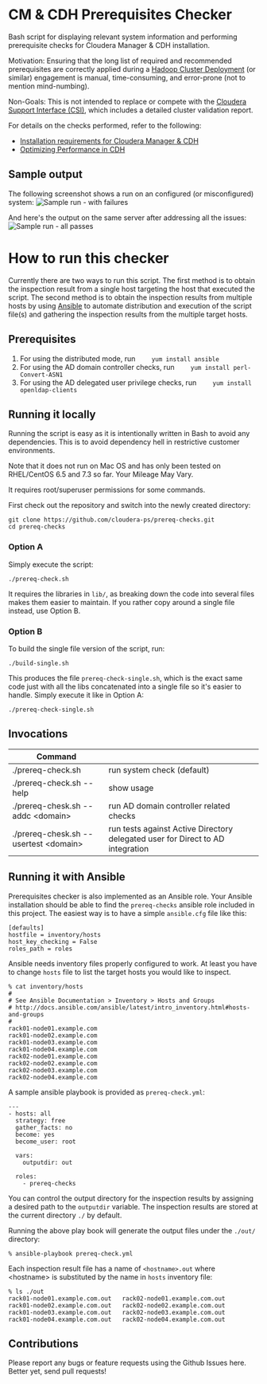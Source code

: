 # CM & CDH Prerequisites Checker

Bash script for displaying relevant system information and performing
prerequisite checks for Cloudera Manager & CDH installation.

Motivation: Ensuring that the long list of required and recommended
prerequisites are correctly applied during a [Hadoop Cluster
Deployment](http://www.cloudera.com/content/www/en-us/services-support/professional-services/cluster-certification.html)
(or similar) engagement is manual, time-consuming, and error-prone (not to
mention mind-numbing).

Non-Goals: This is not intended to replace or compete with the
[Cloudera Support Interface (CSI)](http://blog.cloudera.com/blog/2014/02/secrets-of-cloudera-support-inside-our-own-enterprise-data-hub/),
which includes a detailed cluster validation report.

For details on the checks performed, refer to the following:
- [Installation requirements for Cloudera Manager & CDH](http://www.cloudera.com/content/www/en-us/documentation/enterprise/latest/topics/installation_reqts.html)
- [Optimizing Performance in CDH](http://www.cloudera.com/content/www/en-us/documentation/enterprise/latest/topics/cdh_admin_performance.html)

## Sample output

The following screenshot shows a run on an configured (or misconfigured)
system:
![Sample run - with failures](images/sample-run-fail.png)

And here's the output on the same server after addressing all the issues:
![Sample run - all passes](images/sample-run-pass.png)

# How to run this checker

Currently there are two ways to run this script.
The first method is to obtain the inspection result from a single host targeting
the host that executed the script.
The second method is to obtain the inspection results from multiple hosts
by using [Ansible](https://www.ansible.com/) to automate distribution and
execution of the script file(s) and gathering the inspection results from
the multiple target hosts.

## Prerequisites
1. For using the distributed mode, run
`    yum install ansible`
2. For using the AD domain controller checks, run
`    yum install perl-Convert-ASN1`
3. For using the AD delegated user privilege checks, run
`    yum install openldap-clients`

## Running it locally

Running the script is easy as it is intentionally written in Bash to avoid any
dependencies. This is to avoid dependency hell in restrictive customer
environments.

Note that it does not run on Mac OS and has only been tested on RHEL/CentOS 6.5
and 7.3 so far. Your Mileage May Vary.

It requires root/superuser permissions for some commands.

First check out the repository and switch into the newly created directory:

    git clone https://github.com/cloudera-ps/prereq-checks.git
    cd prereq-checks

### Option A

Simply execute the script:

    ./prereq-check.sh

It requires the libraries in `lib/`, as breaking down the code into several
files makes them easier to maintain. If you rather copy around a single file
instead, use Option B.

### Option B

To build the single file version of the script, run:

    ./build-single.sh

This produces the file `prereq-check-single.sh`, which is the exact same code
just with all the libs concatenated into a single file so it's easier to handle.
Simply execute it like in Option A:

    ./prereq-check-single.sh

## Invocations

| Command | |
| --- | --- |
| ./prereq-check.sh | run system check (default) |
| ./prereq-check.sh --help | show usage |
| ./prereq-chesk.sh --addc &lt;domain&gt; | run AD domain controller related checks |
| ./prereq-chesk.sh --usertest &lt;domain&gt; | run tests against Active Directory delegated user for Direct to AD integration |

## Running it with Ansible

Prerequisites checker is also implemented as an Ansible role.
Your Ansible installation should be able to find the `prereq-checks`
ansible role included in this project.
The easiest way is to have a simple `ansible.cfg` file like this:

    [defaults]
    hostfile = inventory/hosts
    host_key_checking = False
    roles_path = roles

Ansible needs inventory files properly configured to work.
At least you have to change `hosts` file to list the target hosts
you would like to inspect.

    % cat inventory/hosts
    #
    # See Ansible Documentation > Inventory > Hosts and Groups
    # http://docs.ansible.com/ansible/latest/intro_inventory.html#hosts-and-groups
    #
    rack01-node01.example.com
    rack01-node02.example.com
    rack01-node03.example.com
    rack01-node04.example.com
    rack02-node01.example.com
    rack02-node02.example.com
    rack02-node03.example.com
    rack02-node04.example.com

A sample ansible playbook is provided as `prereq-check.yml`:

    ---
    - hosts: all
      strategy: free
      gather_facts: no
      become: yes
      become_user: root

      vars:
        outputdir: out

      roles:
        - prereq-checks

You can control the output directory for the inspection results by
assigning a desired path to the `outputdir` variable.
The inspection results are stored at the current directory `./` by default.

Running the above play book will generate the output files under the
`./out/` directory:

    % ansible-playbook prereq-check.yml

Each inspection result file has a name of `<hostname>.out` where
&lt;hostname&gt; is substituted by the name in `hosts` inventory file:

    % ls ./out
    rack01-node01.example.com.out	rack02-node01.example.com.out
    rack01-node02.example.com.out	rack02-node02.example.com.out
    rack01-node03.example.com.out	rack02-node03.example.com.out
    rack01-node04.example.com.out	rack02-node04.example.com.out


## Contributions

Please report any bugs or feature requests using the Github Issues here. Better
yet, send pull requests!
